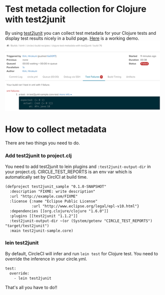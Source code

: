 # Test metada collection for Clojure with test2junit

By using [test2junit](https://github.com/ruedigergad/test2junit) you can collect test metadata for your Clojure tests and display test results nicely in a build page. [Here](https://circleci.com/gh/kimh/circleci-build-recipies/78#tests) is a working demo.
![screenshot](screenshot.png)

# How to collect metadata
There are two things you need to do.

### Add test2junit to project.clj

You need to add test2junit to lein plugins and `:test2junit-output-dir` in your project.clj. CIRCLE_TEST_REPORTS is an env var which is automatically set by CirclCI at build time.

```
(defproject test2junit_sample "0.1.0-SNAPSHOT"
  :description "FIXME: write description"
  :url "http://example.com/FIXME"
  :license {:name "Eclipse Public License"
            :url "http://www.eclipse.org/legal/epl-v10.html"}
  :dependencies [[org.clojure/clojure "1.6.0"]]
  :plugins [[test2junit "1.1.2"]]
  :test2junit-output-dir ~(or (System/getenv "CIRCLE_TEST_REPORTS") "target/test2junit")
  :main test2junit-sample.core)
```

### lein test2junit
By default, CircleCI will infer and run `lein test` for Clojure test. You need to override the inference in your circle.yml.

```
test:
  override:
    - lein test2junit
```

That's all you have to do!!

